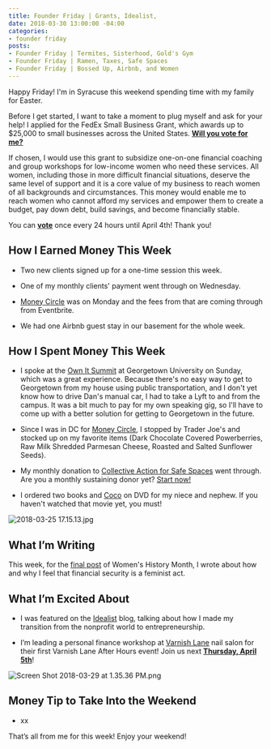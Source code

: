 ```yaml
---
title: Founder Friday | Grants, Idealist,
date: 2018-03-30 13:00:00 -04:00
categories:
- founder friday
posts:
- Founder Friday | Termites, Sisterhood, Gold's Gym
- Founder Friday | Ramen, Taxes, Safe Spaces
- Founder Friday | Bossed Up, Airbnb, and Women
---
```


Happy Friday! I'm in Syracuse this weekend spending time with my family for Easter.

Before I get started, I want to take a moment to plug myself and ask for your help! I applied for the FedEx Small Business Grant, which awards up to $25,000 to small businesses across the United States. **[Will you vote for me?](https://smallbusinessgrant.fedex.com/home/detail/44f45dd4-966d-4073-8051-115eab79ec3c#/gallery/detail/44f45dd4-966d-4073-8051-115eab79ec3c)**

If chosen, I would use this grant to subsidize one-on-one financial coaching and group workshops for low-income women who need these services. All women, including those in more difficult financial situations, deserve the same level of support and it is a core value of my business to reach women of all backgrounds and circumstances. This money would enable me to reach women who cannot afford my services and empower them to create a budget, pay down debt, build savings, and become financially stable.

You can **[vote](https://smallbusinessgrant.fedex.com/home/detail/44f45dd4-966d-4073-8051-115eab79ec3c#/gallery/detail/44f45dd4-966d-4073-8051-115eab79ec3c)** once every 24 hours until April 4th! Thank you!

## **How I Earned Money This Week**

* Two new clients signed up for a one-time session this week.

* One of my monthly clients' payment went through on Wednesday.

* [Money Circle](https://www.maggiegermano.com/moneycircle/) was on Monday and the fees from that are coming through from Eventbrite.

* We had one Airbnb guest stay in our basement for the whole week.

## **How I Spent Money This Week**

* I spoke at the [Own It Summit](http://www.ownitsummit.com/) at Georgetown University on Sunday, which was a great experience. Because there's no easy way to get to Georgetown from my house using public transportation, and I don't yet know how to drive Dan's manual car, I had to take a Lyft to and from the campus. It was a bit much to pay for my own speaking gig, so I'll have to come up with a better solution for getting to Georgetown in the future.

* Since I was in DC for [Money Circle](https://www.maggiegermano.com/moneycircle/), I stopped by Trader Joe's and stocked up on my favorite items (Dark Chocolate Covered Powerberries, Raw Milk Shredded Parmesan Cheese, Roasted and Salted Sunflower Seeds).

* My monthly donation to [Collective Action for Safe Spaces](http://www.collectiveactiondc.org/) went through. Are you a monthly sustaining donor yet? [Start now!](http://www.collectiveactiondc.org/get-involved/monthly-giving-society/)

* I ordered two books and [Coco](https://www.amazon.com/Coco-2018-Animation-Family-Adventure/dp/B079ZXN8ZS/ref=sr_1_2_sspa?ie=UTF8&qid=1522344570&sr=8-2-spons&keywords=coco\+dvd&psc=1) on DVD for my niece and nephew. If you haven't watched that movie yet, you must!

![2018-03-25 17.15.13.jpg](/uploads/2018-03-25%2017.15.13.jpg)

## **What I’m Writing**

This week, for the [final post](https://www.maggiegermano.com/blog/financial-security-is-feminist/) of Women's History Month, I wrote about how and why I feel that financial security is a feminist act.

## **What I’m Excited About**

* I was featured on the [Idealist](https://idealistcareers.org/financial-coach-women/) blog, talking about how I made my transition from the nonprofit world to entrepreneurship.

* I’m leading a personal finance workshop at [Varnish Lane](https://varnishlane.com/) nail salon for their first Varnish Lane After Hours event! Join us next **[Thursday, April 5th](https://www.eventbrite.com/e/varnish-lane-after-hours-personal-finances-tickets-44203571071)**!

![Screen Shot 2018-03-29 at 1.35.36 PM.png](/uploads/Screen%20Shot%202018-03-29%20at%201.35.36%20PM.png)

## **Money Tip to Take Into the Weekend**

* xx

That’s all from me for this week! Enjoy your weekend!